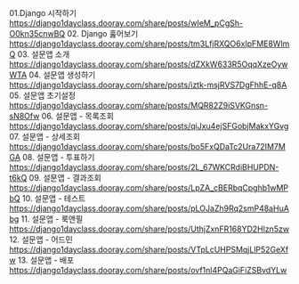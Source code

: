 01.Django 시작하기
https://django1dayclass.dooray.com/share/posts/wIeM_pCgSh-O0kn35cnwBQ
02. Django 훒어보기
https://django1dayclass.dooray.com/share/posts/tm3LfjRXQO6xIpFME8WlmQ
03. 설문앱 소개
https://django1dayclass.dooray.com/share/posts/dZXkW633R5OqqXzeOywWTA
04. 설문앱 생성하기
https://django1dayclass.dooray.com/share/posts/iztk-msjRVS7DgFhhE-q8A
05. 설문앱 초기설정
https://django1dayclass.dooray.com/share/posts/MQR82Z9iSVKGnsn-sN8Ofw
06. 설문앱 - 목록조회 
https://django1dayclass.dooray.com/share/posts/qiJxu4ejSFGobjMakxYGvg
07. 설문앱 - 상세조회
https://django1dayclass.dooray.com/share/posts/bo5FxQDaTc2Ura72IM7MGA
08. 설문앱 - 투표하기
https://django1dayclass.dooray.com/share/posts/2L_67WKCRdiBHUPDN-t6kQ
09. 설문앱 - 결과조회
https://django1dayclass.dooray.com/share/posts/LpZA_cBERbqCpghb1wMPbQ
10. 설문앱 - 테스트
https://django1dayclass.dooray.com/share/posts/pLOJaZh9Rq2smP48aHuAbg
11. 설문앱 - 룩앤필
https://django1dayclass.dooray.com/share/posts/UthjZxnFR168YD2Hlzn5zw
12. 설문앱 - 어드민
https://django1dayclass.dooray.com/share/posts/VTpLcUHPSMqjLlP52GeXfw
13. 설문앱 - 배포
https://django1dayclass.dooray.com/share/posts/ovf1nl4PQaGiFiZSBvdYLw
